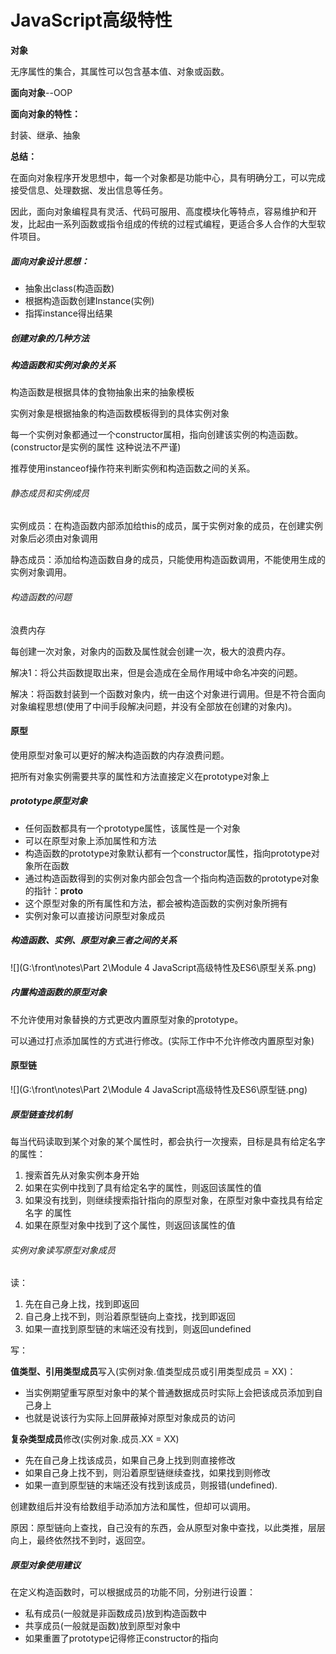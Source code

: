 # JavaScript高级特性

**对象**

无序属性的集合，其属性可以包含基本值、对象或函数。

**面向对象**--OOP

**面向对象的特性：**

封装、继承、抽象

**总结：**

在面向对象程序开发思想中，每一个对象都是功能中心，具有明确分工，可以完成接受信息、处理数据、发出信息等任务。

因此，面向对象编程具有灵活、代码可服用、高度模块化等特点，容易维护和开发，比起由一系列函数或指令组成的传统的过程式编程，更适合多人合作的大型软件项目。

##### 面向对象设计思想：

* 抽象出class(构造函数)
* 根据构造函数创建Instance(实例)
* 指挥instance得出结果

##### 创建对象的几种方法

##### 构造函数和实例对象的关系

构造函数是根据具体的食物抽象出来的抽象模板

实例对象是根据抽象的构造函数模板得到的具体实例对象

每一个实例对象都通过一个constructor属相，指向创建该实例的构造函数。(constructor是实例的属性 这种说法不严谨)

推荐使用instanceof操作符来判断实例和构造函数之间的关系。

###### 静态成员和实例成员

实例成员：在构造函数内部添加给this的成员，属于实例对象的成员，在创建实例对象后必须由对象调用

静态成员：添加给构造函数自身的成员，只能使用构造函数调用，不能使用生成的实例对象调用。

###### 构造函数的问题

浪费内存

每创建一次对象，对象内的函数及属性就会创建一次，极大的浪费内存。

解决1：将公共函数提取出来，但是会造成在全局作用域中命名冲突的问题。

解决：将函数封装到一个函数对象内，统一由这个对象进行调用。但是不符合面向对象编程思想(使用了中间手段解决问题，并没有全部放在创建的对象内)。

#### 原型

使用原型对象可以更好的解决构造函数的内存浪费问题。

把所有对象实例需要共享的属性和方法直接定义在prototype对象上

##### prototype原型对象

* 任何函数都具有一个prototype属性，该属性是一个对象
* 可以在原型对象上添加属性和方法
* 构造函数的prototype对象默认都有一个constructor属性，指向prototype对象所在函数
* 通过构造函数得到的实例对象内部会包含一个指向构造函数的prototype对象的指针：__proto__
* 这个原型对象的所有属性和方法，都会被构造函数的实例对象所拥有
* 实例对象可以直接访问原型对象成员

##### 构造函数、实例、原型对象三者之间的关系

![](G:\front\notes\Part 2\Module 4 JavaScript高级特性及ES6\原型关系.png)

##### 内置构造函数的原型对象

不允许使用对象替换的方式更改内置原型对象的prototype。

可以通过打点添加属性的方式进行修改。(实际工作中不允许修改内置原型对象)

#### 原型链

![](G:\front\notes\Part 2\Module 4 JavaScript高级特性及ES6\原型链.png)

##### 原型链查找机制

每当代码读取到某个对象的某个属性时，都会执行一次搜索，目标是具有给定名字的属性：

1. 搜索首先从对象实例本身开始
2. 如果在实例中找到了具有给定名字的属性，则返回该属性的值
3. 如果没有找到，则继续搜索指针指向的原型对象，在原型对象中查找具有给定名字 的属性
4. 如果在原型对象中找到了这个属性，则返回该属性的值

###### 实例对象读写原型对象成员

读：

1. 先在自己身上找，找到即返回
2. 自己身上找不到，则沿着原型链向上查找，找到即返回
3. 如果一直找到原型链的末端还没有找到，则返回undefined

写：

**值类型、引用类型成员**写入(实例对象.值类型成员或引用类型成员 = XX)：

* 当实例期望重写原型对象中的某个普通数据成员时实际上会把该成员添加到自己身上
* 也就是说该行为实际上回屏蔽掉对原型对象成员的访问

**复杂类型成员**修改(实例对象.成员.XX = XX)

* 先在自己身上找该成员，如果自己身上找到则直接修改
* 如果自己身上找不到，则沿着原型链继续查找，如果找到则修改
* 如果一直到原型链的末端还没有找到该成员，则报错(undefined).

创建数组后并没有给数组手动添加方法和属性，但却可以调用。

原因：原型链向上查找，自己没有的东西，会从原型对象中查找，以此类推，层层向上，最终依然找不到时，返回空。

##### 原型对象使用建议

在定义构造函数时，可以根据成员的功能不同，分别进行设置：

* 私有成员(一般就是非函数成员)放到构造函数中
* 共享成员(一般就是函数)放到原型对象中
* 如果重置了prototype记得修正constructor的指向